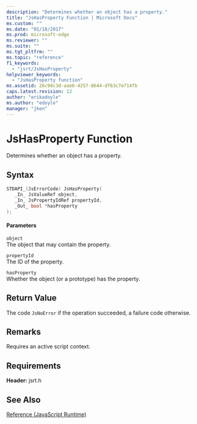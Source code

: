 ```yaml
---
description: "Determines whether an object has a property."
title: "JsHasProperty Function | Microsoft Docs"
ms.custom: ""
ms.date: "01/18/2017"
ms.prod: microsoft-edge
ms.reviewer: ""
ms.suite: ""
ms.tgt_pltfrm: ""
ms.topic: "reference"
f1_keywords: 
  - "jsrt/JsHasProperty"
helpviewer_keywords: 
  - "JsHasProperty function"
ms.assetid: 26c94c3d-aae6-4257-8644-df63c7e714fb
caps.latest.revision: 12
author: "erikadoyle"
ms.author: "edoyle"
manager: "jken"
---
```

# JsHasProperty Function
Determines whether an object has a property.  
  
## Syntax  
  
```cpp  
STDAPI_(JsErrorCode) JsHasProperty(  
   _In_ JsValueRef object,  
   _In_ JsPropertyIdRef propertyId,  
   _Out_ bool *hasProperty  
);  
```  
  
#### Parameters  
 `object`  
 The object that may contain the property.  
  
 `propertyId`  
 The ID of the property.  
  
 `hasProperty`  
 Whether the object (or a prototype) has the property.  
  
## Return Value  
 The code `JsNoError` if the operation succeeded, a failure code otherwise.  
  
## Remarks  
 Requires an active script context.  
  
## Requirements  
 **Header:** jsrt.h  
  
## See Also  
 [Reference (JavaScript Runtime)](../chakra-hosting/reference-javascript-runtime.md)